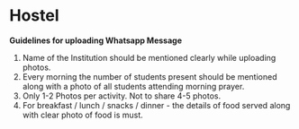 # Hostel

**Guidelines for uploading Whatsapp Message**

1. Name of the Institution should be mentioned clearly while uploading photos.
2. Every morning the number of students present should be mentioned along with a photo of all students attending morning prayer.
3. Only 1-2 Photos per activity. Not to share 4-5 photos.
4. For breakfast / lunch / snacks / dinner - the details of food served along with clear photo of food is must.